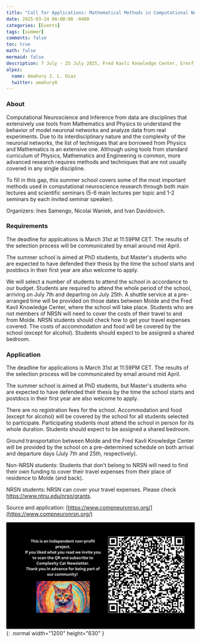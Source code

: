 ```yaml
---
title: "Call for Applications: Mathematical Methods in Computational Neuroscience"
date: 2025-03-24 00:00:00 -0400
categories: [Events]
tags: [summer]
comments: false
toc: true
math: false
mermaid: false
description: 7 July - 25 July 2025, Fred Kavli Knowledge Center, Eresfjord, Norway.
alpez:
  name: Amahury J. L. Diaz
  twitter: amahury0
---
```

### About
Computational Neuroscience and Inference from data are disciplines that extensively use tools from Mathematics and Physics to understand the behavior of model neuronal networks and analyze data from real experiments. Due to its interdisciplinary nature and the complexity of the neuronal networks, the list of techniques that are borrowed from Physics and Mathematics is an extensive one. Although using tools from standard curriculum of Physics, Mathematics and Engineering is common, more advanced research requires methods and techniques that are not usually covered in any single discipline. 

To fill in this gap, this summer school covers some of the most important methods used in computational neuroscience research through both main lectures and scientific seminars (5-6 main lectures per topic and  1-2 seminars by each invited seminar speaker).

Organizers: Ines Samengo, Nicolai Waniek, and Ivan Davidovich.

### Requirements
The deadline for applications is March 31st at 11:59PM CET. The results of the selection process will be communicated by email around mid April.

The summer school is aimed at PhD students, but Master's students who are expected to have defended their thesis by the time the school starts and postdocs in their first year are also welcome to apply.

We will select a number of students to attend the school in accordance to our budget. Students are required to attend the whole period of the school, arriving on July 7th and departing on July 25th. A shuttle service at a pre-arranged time will be provided on those dates between Molde and the Fred Kavli Knowledge Center, where the school will take place. Students who are not members of NRSN will need to cover the costs of their travel to and from Molde. NRSN students should check how to get your travel expenses covered. The costs of accommodation and food will be covered by the school (except for alcohol). Students should expect to be assigned a shared bedroom.

### Application
The deadline for applications is March 31st at 11:59PM CET. The results of the selection process will be communicated by email around mid April.

The summer school is aimed at PhD students, but Master's students who are expected to have defended their thesis by the time the school starts and postdocs in their first year are also welcome to apply.

There are no registration fees for the school. Accommodation and food (except for alcohol) will be covered by the school for all students selected to participate. Participating students must attend the school in person for its whole duration. Students should expect to be assigned a shared bedroom.

Ground transportation between Molde and the Fred Kavli Knowledge Center will be provided by the school on a pre-determined schedule on both arrival and departure days (July 7th and 25th, respectively).

Non-NRSN students: Students that don't belong to NRSN will need to find their own funding to cover their travel expenses from their place of residence to Molde (and back).

NRSN students: NRSN can cover your travel expenses. Please check https://www.ntnu.edu/nrsn/grants.

Source and application: [https://www.compneuronrsn.org/](https://www.compneuronrsn.org/)

![Desktop View](/assets/img/fix/complexity-cat-newsletter.png){: .normal width="1200" height="630" }
